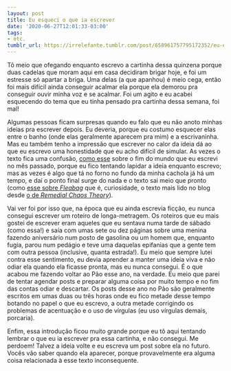 ```yaml
---
layout: post
title: Eu esqueci o que ia escrever
date: '2020-06-27T12:01:33-03:00'
tags:
- etc.
tumblr_url: https://irrelefante.tumblr.com/post/658961757795172352/eu-esqueci-o-que-ia-escrever
---
```

Tô meio que ofegando enquanto escrevo a cartinha dessa quinzena porque duas cadelas que moram aqui em casa decidiram brigar hoje, e foi um estresse só apartar a briga. Uma delas (a que apanhou) é meio cega, então foi mais difícil ainda conseguir acalmar ela porque ela demorou pra conseguir ouvir minha voz e se acalmar. Foi um agito e eu acabei esquecendo do tema que eu tinha pensado pra cartinha dessa semana, foi mal!

Algumas pessoas ficam surpresas quando eu falo que eu não anoto minhas ideias pra escrever depois. Eu deveria, porque eu costumo esquecer elas entre o banho (onde elas geralmente aparecem pra mim) e a escrivaninha. Mas eu também tenho a impressão que escrever no calor da ideia dá ao que eu escrevo uma honestidade que eu acho difícil de simular. As vezes o texto fica uma confusão, [como esse](https://paomortadela.com.br/post/658070292033323008/eu-n%C3%A3o-sei-se-vou-conseguir-ver-o-fim-do-mundo-na) sobre o fim do mundo que eu escrevi no mês passado, porque eu fico tentando lapidar a ideia enquanto escrevo; mas as vezes é algo que tá no forno no fundo da minha cachola já há um tempo, e daí o ponto final surge do nada e o texto sai meio que pronto (como [esse sobre _Fleabag_](https://paomortadela.com.br/post/658066609582260224/foi-assim-que-fleabag-partiu-meu-cora%C3%A7%C3%A3o) que é, curiosidade, o texto mais lido no blog desde [o de _Remedial Chaos Theory_](https://paomortadela.com.br/post/658051184243965952/remedial-chaos-theory-%C3%A9-o-epis%C3%B3dio-mais)).

Vai ver foi por isso que, na época que eu ainda escrevia ficção, eu nunca consegui escrever um roteiro de longa-metragem. Os roteiros que eu mais gostei de escrever eram aqueles que eu sentava numa tarde de sábado (como essa!) e saía com umas sete ou dez páginas sobre uma menina fazendo aniversário num posto de gasolina ou um homem que, enquanto fugia, parou num pedágio e teve uma daquelas epifanias que a gente tem com outra pessoa (inclusive, quanta estrada!). Eu meio que sempre lutei contra esse sentimento, eu devia aprender a manter uma ideia viva e não odiar ela quando ela ficasse pronta, mas eu nunca consegui. É o que acabou me fazendo voltar ao Pão esse ano, na verdade. Eu meio que parei de tentar agendar posts e preparar alguma coisa por muito tempo e no fim das contas odiar e descartar. Os posts desse ano no Pão são geralmente escritos em umas duas ou três horas onde eu fico metade desse tempo botando no papel o que eu escrevo, a outra metade corrigindo os problemas de acentuação e o uso de vírgulas (eu uso vírgulas demais, porcaria).

Enfim, essa introdução ficou muito grande porque eu tô aqui tentando lembrar o que eu ia escrever pra essa cartinha, e não consegui. Me perdoem! Talvez a ideia volte e eu escreva um post sobre ela no futuro. Vocês vão saber quando ela aparecer, porque provavelmente era alguma coisa relacionada à esse texto inconsequente.

